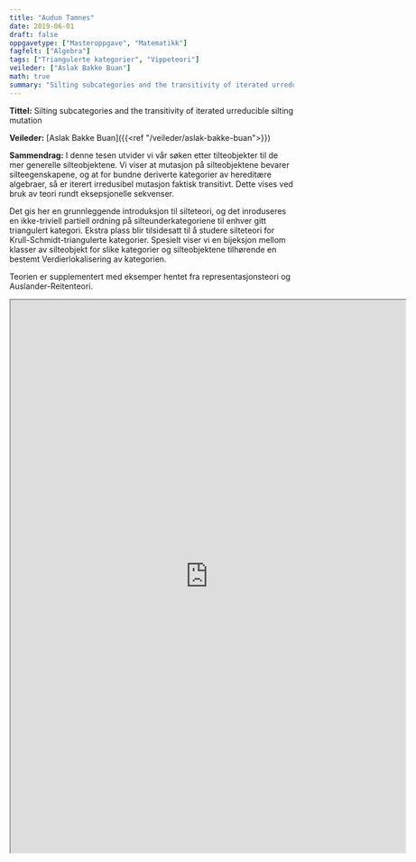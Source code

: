 ```yaml
---
title: "Audun Tamnes"
date: 2019-06-01
draft: false
oppgavetype: ["Masteroppgave", "Matematikk"]
fagfelt: ["Algebra"]
tags: ["Triangulerte kategorier", "Vippeteori"]
veileder: ["Aslak Bakke Buan"]
math: true
summary: "Silting subcategories and the transitivity of iterated urreducible silting mutation"
---
```


**Tittel:** Silting subcategories and the transitivity of iterated urreducible silting mutation

**Veileder:** [Aslak Bakke Buan]({{<ref "/veileder/aslak-bakke-buan">}}) 

**Sammendrag:** I denne tesen utvider vi vår søken etter tilteobjekter til de mer generelle silteobjektene. Vi viser at mutasjon på silteobjektene bevarer silteegenskapene, og at for bundne deriverte kategorier av hereditære algebraer, så er iterert irredusibel mutasjon faktisk transitivt. Dette vises ved bruk av teori rundt eksepsjonelle sekvenser.

Det gis her en grunnleggende introduksjon til silteteori, og det inroduseres en ikke-triviell partiell ordning på silteunderkategoriene til enhver gitt triangulert kategori. Ekstra plass blir tilsidesatt til å studere silteteori for Krull-Schmidt-triangulerte kategorier. Spesielt viser vi en bijeksjon mellom klasser av silteobjekt for slike kategorier og silteobjektene tilhørende en bestemt Verdierlokalisering av kategorien.

Teorien er supplementert med eksemper hentet fra representasjonsteori og Auslander-Reitenteori.

<iframe src="https://drive.google.com/file/d/1lDTJmwr3l__NrtBB4OeQFNaMjR4RfA-I/preview" width="700" height="980" allow="autoplay"></iframe>